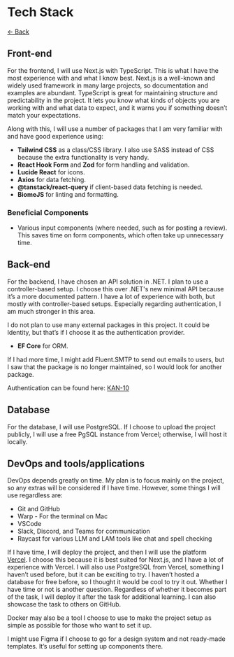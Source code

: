 # Tech Stack

[<- Back](/)

## Front-end

For the frontend, I will use Next.js with TypeScript. This is what I have the most experience with and what I know best. Next.js is a well-known and widely used framework in many large projects, so documentation and examples are abundant. TypeScript is great for maintaining structure and predictability in the project. It lets you know what kinds of objects you are working with and what data to expect, and it warns you if something doesn’t match your expectations.

Along with this, I will use a number of packages that I am very familiar with and have good experience using:

-    **Tailwind CSS** as a class/CSS library. I also use SASS instead of CSS because the extra functionality is very handy.
-    **React Hook Form** and **Zod** for form handling and validation.
-    **Lucide React** for icons.
-    **Axios** for data fetching.
-    **@tanstack/react-query** if client-based data fetching is needed.
-    **BiomeJS** for linting and formatting.

### Beneficial Components

-    Various input components (where needed, such as for posting a review). This saves time on form components, which often take up unnecessary time.

## Back-end

For the backend, I have chosen an API solution in .NET. I plan to use a controller-based setup. I choose this over .NET's new minimal API because it’s a more documented pattern. I have a lot of experience with both, but mostly with controller-based setups. Especially regarding authentication, I am much stronger in this area.

I do not plan to use many external packages in this project. It could be Identity, but that’s if I choose it as the authentication provider.

-    **EF Core** for ORM.

If I had more time, I might add Fluent.SMTP to send out emails to users, but I saw that the package is no longer maintained, so I would look for another package.

Authentication can be found here: [KAN-10](https://notlimey.atlassian.net/browse/KAN-10)

## Database

For the database, I will use PostgreSQL. If I choose to upload the project publicly, I will use a free PgSQL instance from Vercel; otherwise, I will host it locally.

## DevOps and tools/applications

DevOps depends greatly on time. My plan is to focus mainly on the project, so any extras will be considered if I have time. However, some things I will use regardless are:

-    Git and GitHub
-    Warp - For the terminal on Mac
-    VSCode
-    Slack, Discord, and Teams for communication
-    Raycast for various LLM and LAM tools like chat and spell checking

If I have time, I will deploy the project, and then I will use the platform [Vercel](https://vercel.com). I choose this because it is best suited for Next.js, and I have a lot of experience with Vercel. I will also use PostgreSQL from Vercel, something I haven’t used before, but it can be exciting to try. I haven’t hosted a database for free before, so I thought it would be cool to try it out. Whether I have time or not is another question. Regardless of whether it becomes part of the task, I will deploy it after the task for additional learning. I can also showcase the task to others on GitHub.

Docker may also be a tool I choose to use to make the project setup as simple as possible for those who want to set it up.

I might use Figma if I choose to go for a design system and not ready-made templates. It’s useful for setting up components there.
